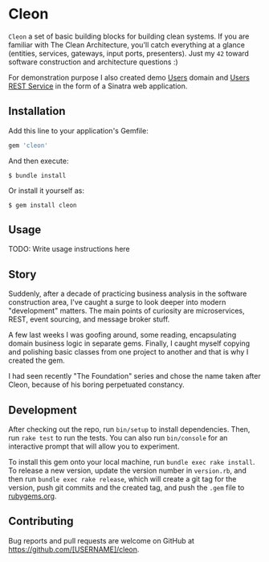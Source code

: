 # Cleon

`Cleon` a set of basic building blocks for building clean systems. If you are familiar with The Clean Architecture, you'll catch everything at a glance (entities, services, gateways, input ports, presenters). Just my `42` toward software construction and architecture questions :)

For demonstration purpose I also created demo [Users](__TODO__) domain and [Users REST Service](__TODO__)  in the form of a Sinatra web application.

## Installation

Add this line to your application's Gemfile:

```ruby
gem 'cleon'
```

And then execute:

    $ bundle install

Or install it yourself as:

    $ gem install cleon

## Usage

TODO: Write usage instructions here

## Story

Suddenly, after a decade of practicing business analysis in the software construction area, I've caught a surge to look deeper into modern "development" matters. The main points of curiosity are microservices, REST, event sourcing, and message broker stuff.

A few last weeks I was goofing around, some reading, encapsulating domain business logic in separate gems. Finally, I caught myself copying and polishing basic classes from one project to another and that is why I created the gem.

I had seen recently "The Foundation" series and chose the name taken after Cleon, because of his boring perpetuated constancy.

## Development

After checking out the repo, run `bin/setup` to install dependencies. Then, run `rake test` to run the tests. You can also run `bin/console` for an interactive prompt that will allow you to experiment.

To install this gem onto your local machine, run `bundle exec rake install`. To release a new version, update the version number in `version.rb`, and then run `bundle exec rake release`, which will create a git tag for the version, push git commits and the created tag, and push the `.gem` file to [rubygems.org](https://rubygems.org).

## Contributing

Bug reports and pull requests are welcome on GitHub at https://github.com/[USERNAME]/cleon.
